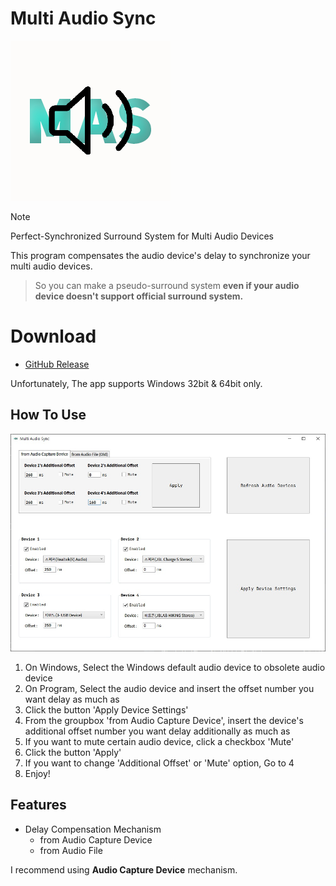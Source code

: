 # Multi Audio Sync
![mas](https://github.com/MineEric64/MultiAudioSync/blob/main/docs/mas.png?raw=true)
 > [!NOTE]
 > Perfect-Synchronized Surround System for Multi Audio Devices

This program compensates the audio device's delay to synchronize your multi audio devices.
> So you can make a pseudo-surround system **even if your audio device doesn't support official surround system.**

# Download
- [GitHub Release](https://github.com/MineEric64/MultiAudioSync/releases/download/v1.0.5/MultiAudioSync.v1.0.5.x64.zip)

Unfortunately, The app supports Windows 32bit & 64bit only.

## How To Use
![image1](https://github.com/MineEric64/MultiAudioSync/blob/main/docs/image1.jpg?raw=true)

1. On Windows, Select the Windows default audio device to obsolete audio device
2. On Program, Select the audio device and insert the offset number you want delay as much as
3. Click the button 'Apply Device Settings'
4. From the groupbox 'from Audio Capture Device', insert the device's additional offset number you want delay additionally as much as
5. If you want to mute certain audio device, click a checkbox 'Mute'
6. Click the button 'Apply'
7. If you want to change 'Additional Offset' or 'Mute' option, Go to 4
8. Enjoy!

## Features
- Delay Compensation Mechanism
  - from Audio Capture Device
  - from Audio File

I recommend using **Audio Capture Device** mechanism.
